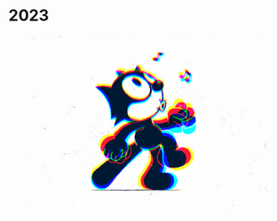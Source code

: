 # 2023

<figure><img src="../.gitbook/assets/5eeea355389655.59822ff824b72.gif" alt=""><figcaption></figcaption></figure>
